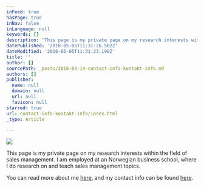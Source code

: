 ```yaml
---
inFeed: true
hasPage: true
inNav: false
inLanguage: null
keywords: []
description: 'This page is my private page on my research interests within the field of sales management. I am employed at an Norwegian business school, where I do research on and teach sales management topics. '
datePublished: '2016-05-05T11:31:26.502Z'
dateModified: '2016-05-05T11:31:23.198Z'
title: ''
author: []
sourcePath: _posts/2016-04-14-contact-info-kontakt-info.md
authors: []
publisher:
  name: null
  domain: null
  url: null
  favicon: null
starred: true
url: contact-info-kontakt-info/index.html
_type: Article

---
```

![](https://the-grid-user-content.s3-us-west-2.amazonaws.com/b9668760-08b6-41f5-ab6e-4cc6c51e1122.jpg)

This page is my private page on my research interests within the field of sales management. I am employed at an Norwegian business school, where I do research on and teach sales management topics. 

You can read more about me [here][0], and my contact info can be found [here][1].

[0]: https://thegrid.ai/passion-for-sales-management/about-meom-meg/
[1]: https://thegrid.ai/passion-for-sales-management/contact-info-kontakt-info/